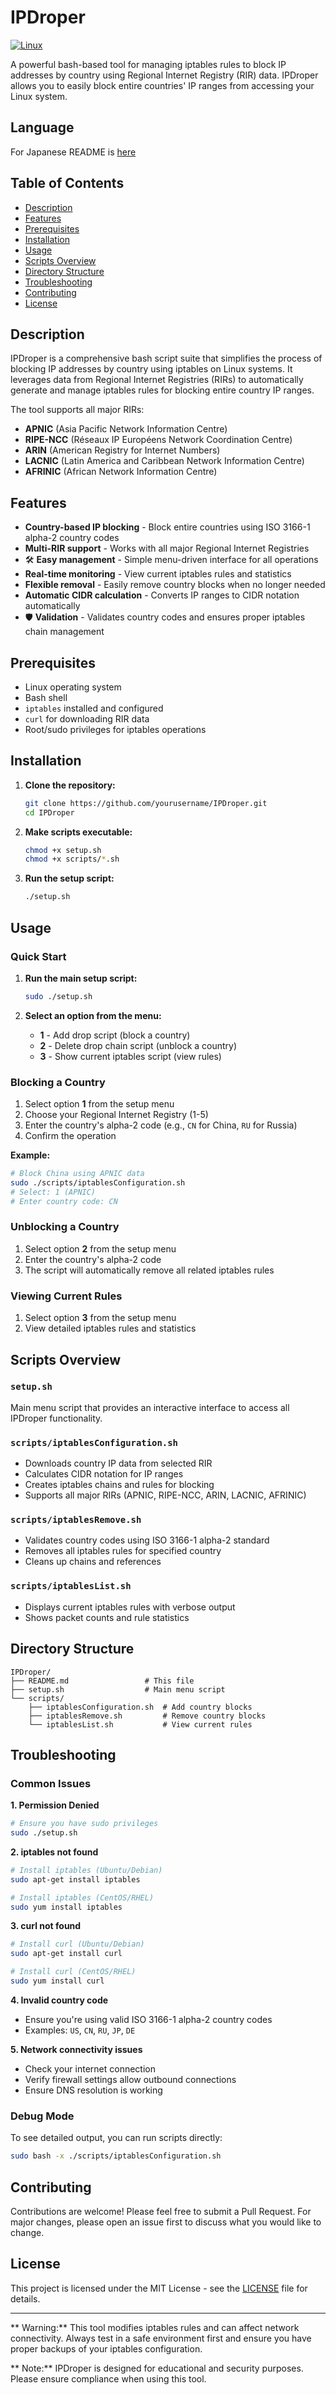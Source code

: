 # IPDroper

<div id="top"></div>

[![Linux](https://img.shields.io/badge/Linux-FFA500.svg?logo=Linux&style=plastic)](https://www.linux.org/)

A powerful bash-based tool for managing iptables rules to block IP addresses by country using Regional Internet Registry (RIR) data. IPDroper allows you to easily block entire countries' IP ranges from accessing your Linux system.

## Language

For Japanese README is [here](https://github.com/so-stj/IPDroper/blob/main/README_JP.md)

## Table of Contents

- [Description](https://github.com/so-stj/IPDroper?tab=readme-ov-file#-description)
- [Features](https://github.com/so-stj/IPDroper?tab=readme-ov-file#-features)
- [Prerequisites](https://github.com/so-stj/IPDroper?tab=readme-ov-file#-prerequisites)
- [Installation](https://github.com/so-stj/IPDroper?tab=readme-ov-file#-installation)
- [Usage](https://github.com/so-stj/IPDroper?tab=readme-ov-file#-usage)
- [Scripts Overview](https://github.com/so-stj/IPDroper?tab=readme-ov-file#-scripts-overview)
- [Directory Structure](https://github.com/so-stj/IPDroper?tab=readme-ov-file#-directory-structure)
- [Troubleshooting](https://github.com/so-stj/IPDroper?tab=readme-ov-file#-troubleshooting)
- [Contributing](https://github.com/so-stj/IPDroper?tab=readme-ov-file#-contributing)
- [License](https://github.com/so-stj/IPDroper?tab=readme-ov-file#-license)

## Description

IPDroper is a comprehensive bash script suite that simplifies the process of blocking IP addresses by country using iptables on Linux systems. It leverages data from Regional Internet Registries (RIRs) to automatically generate and manage iptables rules for blocking entire country IP ranges.

The tool supports all major RIRs:
- **APNIC** (Asia Pacific Network Information Centre)
- **RIPE-NCC** (Réseaux IP Européens Network Coordination Centre)
- **ARIN** (American Registry for Internet Numbers)
- **LACNIC** (Latin America and Caribbean Network Information Centre)
- **AFRINIC** (African Network Information Centre)

## Features

-  **Country-based IP blocking** - Block entire countries using ISO 3166-1 alpha-2 country codes
-  **Multi-RIR support** - Works with all major Regional Internet Registries
- 🛠 **Easy management** - Simple menu-driven interface for all operations
-  **Real-time monitoring** - View current iptables rules and statistics
-  **Flexible removal** - Easily remove country blocks when no longer needed
-  **Automatic CIDR calculation** - Converts IP ranges to CIDR notation automatically
- 🛡 **Validation** - Validates country codes and ensures proper iptables chain management

## Prerequisites

- Linux operating system
- Bash shell
- `iptables` installed and configured
- `curl` for downloading RIR data
- Root/sudo privileges for iptables operations

## Installation

1. **Clone the repository:**
   ```bash
   git clone https://github.com/yourusername/IPDroper.git
   cd IPDroper
   ```

2. **Make scripts executable:**
   ```bash
   chmod +x setup.sh
   chmod +x scripts/*.sh
   ```

3. **Run the setup script:**
   ```bash
   ./setup.sh
   ```

## Usage

### Quick Start

1. **Run the main setup script:**
   ```bash
   sudo ./setup.sh
   ```

2. **Select an option from the menu:**
   - **1** - Add drop script (block a country)
   - **2** - Delete drop chain script (unblock a country)
   - **3** - Show current iptables script (view rules)

### Blocking a Country

1. Select option **1** from the setup menu
2. Choose your Regional Internet Registry (1-5)
3. Enter the country's alpha-2 code (e.g., `CN` for China, `RU` for Russia)
4. Confirm the operation

**Example:**
```bash
# Block China using APNIC data
sudo ./scripts/iptablesConfiguration.sh
# Select: 1 (APNIC)
# Enter country code: CN
```

### Unblocking a Country

1. Select option **2** from the setup menu
2. Enter the country's alpha-2 code
3. The script will automatically remove all related iptables rules

### Viewing Current Rules

1. Select option **3** from the setup menu
2. View detailed iptables rules and statistics

## Scripts Overview

### `setup.sh`
Main menu script that provides an interactive interface to access all IPDroper functionality.

### `scripts/iptablesConfiguration.sh`
- Downloads country IP data from selected RIR
- Calculates CIDR notation for IP ranges
- Creates iptables chains and rules for blocking
- Supports all major RIRs (APNIC, RIPE-NCC, ARIN, LACNIC, AFRINIC)

### `scripts/iptablesRemove.sh`
- Validates country codes using ISO 3166-1 alpha-2 standard
- Removes all iptables rules for specified country
- Cleans up chains and references

### `scripts/iptablesList.sh`
- Displays current iptables rules with verbose output
- Shows packet counts and rule statistics

## Directory Structure

```
IPDroper/
├── README.md                 # This file
├── setup.sh                  # Main menu script
└── scripts/
    ├── iptablesConfiguration.sh  # Add country blocks
    ├── iptablesRemove.sh         # Remove country blocks
    └── iptablesList.sh           # View current rules
```

## Troubleshooting

### Common Issues

**1. Permission Denied**
```bash
# Ensure you have sudo privileges
sudo ./setup.sh
```

**2. iptables not found**
```bash
# Install iptables (Ubuntu/Debian)
sudo apt-get install iptables

# Install iptables (CentOS/RHEL)
sudo yum install iptables
```

**3. curl not found**
```bash
# Install curl (Ubuntu/Debian)
sudo apt-get install curl

# Install curl (CentOS/RHEL)
sudo yum install curl
```

**4. Invalid country code**
- Ensure you're using valid ISO 3166-1 alpha-2 country codes
- Examples: `US`, `CN`, `RU`, `JP`, `DE`

**5. Network connectivity issues**
- Check your internet connection
- Verify firewall settings allow outbound connections
- Ensure DNS resolution is working

### Debug Mode

To see detailed output, you can run scripts directly:
```bash
sudo bash -x ./scripts/iptablesConfiguration.sh
```

## Contributing

Contributions are welcome! Please feel free to submit a Pull Request. For major changes, please open an issue first to discuss what you would like to change.

## License

This project is licensed under the MIT License - see the [LICENSE](LICENSE) file for details.

---

** Warning:** This tool modifies iptables rules and can affect network connectivity. Always test in a safe environment first and ensure you have proper backups of your iptables configuration.

** Note:** IPDroper is designed for educational and security purposes. Please ensure compliance when using this tool.

